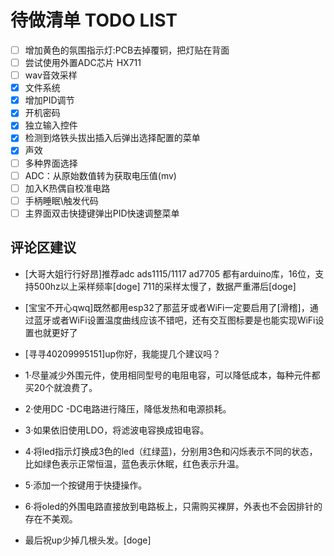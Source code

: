 # 待做清单 TODO LIST

- [ ] 增加黄色的氛围指示灯:PCB去掉覆铜，把灯贴在背面
- [ ] 尝试使用外置ADC芯片 HX711
- [ ] wav音效采样
- [x] 文件系统
- [x] 增加PID调节
- [x] 开机密码
- [x] 独立输入控件
- [x] 检测到烙铁头拔出插入后弹出选择配置的菜单
- [x] 声效
- [ ] 多种界面选择
- [ ] ADC：从原始数值转为获取电压值(mv)
- [ ] 加入K热偶自校准电路
- [ ] 手柄睡眠\触发代码
- [ ] 主界面双击快捷键弹出PID快速调整菜单

## 评论区建议

- [大哥大姐行行好昂]推荐adc  ads1115/1117  ad7705    都有arduino库，16位，支持500hz以上采样频率[doge] 711的采样太慢了，数据严重滞后[doge]

- [宝宝不开心qwq]既然都用esp32了那蓝牙或者WiFi一定要启用了[滑稽]，通过蓝牙或者WiFi设置温度曲线应该不错吧，还有交互图标要是也能实现WiFi设置也就更好了

- [寻寻40209995151]up你好，我能提几个建议吗？
- 1·尽量减少外围元件，使用相同型号的电阻电容，可以降低成本，每种元件都买20个就浪费了。
- 2·使用DC -DC电路进行降压，降低发热和电源损耗。
- 3·如果依旧使用LDO，将滤波电容换成钽电容。
- 4·将led指示灯换成3色的led（红绿蓝)，分别用3色和闪烁表示不同的状态，比如绿色表示正常恒温，蓝色表示休眠，红色表示升温。
- 5·添加一个按键用于快捷操作。
- 6·将oled的外围电路直接放到电路板上，只需购买裸屏，外表也不会因排针的存在不美观。
- 最后祝up少掉几根头发。[doge]
